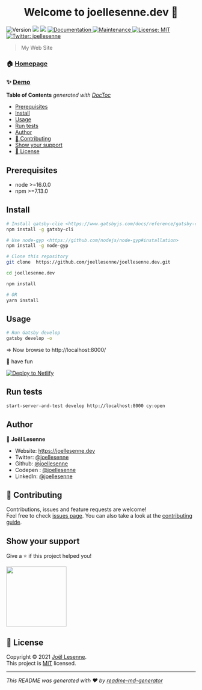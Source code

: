 <h1 align="center">Welcome to joellesenne.dev 👋</h1>
<p>
  <img alt="Version" src="https://img.shields.io/badge/version-1.0.2-blue.svg?cacheSeconds=2592000" />
  <img src="https://img.shields.io/badge/node-%3E%3D16.0.0-blue.svg" />
  <img src="https://img.shields.io/badge/npm-%3E%3D7.13.0-blue.svg" />
  <a href="https://github.com/joellesenne/joellesenne.dev#readme" target="_blank">
    <img alt="Documentation" src="https://img.shields.io/badge/documentation-yes-brightgreen.svg" />
  </a>
  <a href="https://github.com/joellesenne/joellesenne.dev/graphs/commit-activity" target="_blank">
    <img alt="Maintenance" src="https://img.shields.io/badge/Maintained%3F-yes-green.svg" />
  </a>
  <a href="https://github.com/joellesenne/joellesenne.dev/blob/master/LICENSE" target="_blank">
    <img alt="License: MIT" src="https://img.shields.io/github/license/joellesenne/joellesenne.dev" />
  </a>
  <a href="https://twitter.com/joellesenne" target="_blank">
    <img alt="Twitter: joellesenne" src="https://img.shields.io/twitter/follow/joellesenne.svg?style=social" />
  </a>
</p>

> My Web Site

### 🏠 [Homepage](https://github.com/joellesenne/joellesenne.dev)

### ✨ [Demo](https://joellesenne.dev)

<!-- START doctoc generated TOC please keep comment here to allow auto update -->
<!-- DON'T EDIT THIS SECTION, INSTEAD RE-RUN doctoc TO UPDATE -->
**Table of Contents**  *generated with [DocToc](https://github.com/thlorenz/doctoc)*

- [Prerequisites](#prerequisites)
- [Install](#install)
- [Usage](#usage)
- [Run tests](#run-tests)
- [Author](#author)
- [🤝 Contributing](#-contributing)
- [Show your support](#show-your-support)
- [📝 License](#-license)

<!-- END doctoc generated TOC please keep comment here to allow auto update -->

## Prerequisites

- node >=16.0.0
- npm >=7.13.0

## Install

```sh
# Install gatsby-clie <https://www.gatsbyjs.com/docs/reference/gatsby-cli>
npm install -g gatsby-cli

# Use node-gyp <https://github.com/nodejs/node-gyp#installation>
npm install -g node-gyp

# Clone this repository
git clone  https://github.com/joellesenne/joellesenne.dev.git

cd joellesenne.dev

npm install

# OR
yarn install
```

## Usage

```sh
# Run Gatsby develop
gatsby develop -o
```

=> Now browse to http://localhost:8000/

🎉 have fun

[![Deploy to Netlify](https://www.netlify.com/img/deploy/button.svg)](https://joellesenne.netlify.app/)

## Run tests

```sh
start-server-and-test develop http://localhost:8000 cy:open
```

## Author

👤 **Joël Lesenne**

* Website: https://joellesenne.dev
* Twitter: [@joellesenne](https://twitter.com/joellesenne)
* Github: [@joellesenne](https://github.com/joellesenne)
* Codepen : [@joellesenne](https://codepen.io/joellesenne)
* LinkedIn: [@joellesenne](https://linkedin.com/in/joellesenne)

## 🤝 Contributing

Contributions, issues and feature requests are welcome!<br />Feel free to check [issues page](https://github.com/joellesenne/joellesenne.dev/issues). You can also take a look at the [contributing guide](https://github.com/joellesenne/joellesenne.dev/blob/master/CONTRIBUTING.md).

## Show your support

Give a ⭐️ if this project helped you!

<a href="https://www.patreon.com/joellesenne">
  <img src="https://c5.patreon.com/external/logo/become_a_patron_button@2x.png" width="160">
</a>

## 📝 License

Copyright © 2021 [Joël Lesenne](https://github.com/joellesenne).<br />
This project is [MIT](https://github.com/joellesenne/joellesenne.dev/blob/master/LICENSE) licensed.

***
_This README was generated with ❤️ by [readme-md-generator](https://github.com/kefranabg/readme-md-generator)_